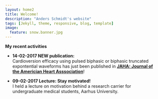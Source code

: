 ```yaml
---
layout: home2
title: Welcome!
description: "Anders Schmidt's website"
tags: [Jekyll, theme, responsive, blog, template]
image:
  feature: snow.banner.jpg
---
```

**My recent activities**

* **14-02-2017 NEW publication:** <br>
Cardioversion efficacy using pulsed biphasic or biphasic truncated expontential waveforms has just been published in [**JAHA: Journal of the Americian Heart Asssociation**](http://jaha.ahajournals.org/)!

* **09-02-2017 Lecture: Stay motivated!** <br>
I held a lecture on motivation behind a research carrier for undergraduate medical students, Aarhus University. 
